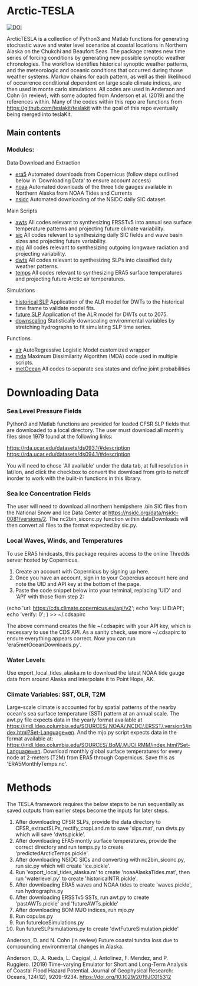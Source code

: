 # Arctic-TESLA

[![DOI](https://zenodo.org/badge/862421512.svg)](https://zenodo.org/doi/10.5281/zenodo.13863196)

ArcticTESLA is a collection of Python3 and Matlab functions for generating stochastic wave and water level scenarios at coastal locations in Northern Alaska on the Chukchi and Beaufort Seas.
The package creates new time series of forcing conditions by generating new possible synoptic weather chronologies. 
The workflow identifies historical synoptic weather patterns, and the meteorologic and oceanic conditions that occurred during those weather systems.
Markov chains for each pattern, as well as their likelihood of occurrence conditional dependent on large scale climate indices, are then used in monte carlo simulations.
All codes are used in Anderson and Cohn (in review), with some adopted from Anderson et al. (2019) and the references within. 
Many of the codes within this repo are functions from https://github.com/teslakit/teslakit with the goal of this repo eventually being merged into teslaKit.

## Main contents

### Modules:

Data Download and Extraction
- [era5](./dataDownloads/era5metOceanDownloads.py) Automated downloads from Copernicus (follow steps outlined below in 'Downloading Data' to ensure account access)
- [noaa](./dataDownloads/export_local_tides_alaska.m) Automated downloads of the three tide gauges available in Northern Alaska from NOAA Tides and Currents
- [nsidc](./dataDownloads/downloadIce2.py) Automated downloading of the NSIDC daily SIC dataset.

Main Scripts
- [awts](./awts.py) All codes relevant to synthesizing ERSSTv5 into annual sea surface temperature patterns and projecting future climate variability.
- [sic](./sic.py) All codes relevant to synthesizing daily SIC fields and wave basin sizes and projecting future variability.
- [mjo](./mjo.py) All codes relevant to synthesizing outgoing longwave radiation and projecting variability.
- [dwts](./dwts.py) All codes relevant to synthesizing SLPs into classified daily weather patterns.
- [temps](./temps.py) All codes relevant to synthesizing ERA5 surface temperatures and projecting future Arctic air temperatures.

Simulations
- [historical SLP](./simulations/historicalSimulations.py) Application of the ALR model for DWTs to the historical time frame to validate model fits.
- [future SLP](./simulations/futureSLPsimulations.py) Application of the ALR model for DWTs out to 2075.
- [downscaling](./simulations/historicalHydrographsInterpolated.py) Statistically downscaling environmental variables by stretching hydrographs to fit simulating SLP time series.

Functions
- [alr](./functions/alr.py) AutoRegressive Logistic Model customized wrapper
- [mda](./functions/mda.py) Maximum Dissimilarity Algorithm (MDA) code used in multiple scripts.
- [metOcean](./functions/metOcean.py) All codes to separate sea states and define joint probabilities

# Downloading Data
### Sea Level Pressure Fields
Python3 and Matlab functions are provided for loaded CFSR SLP fields that are downloaded to a local directory. The user must download all monthly files since 1979 found at the following links:

https://rda.ucar.edu/datasets/ds093.1/#description
https://rda.ucar.edu/datasets/ds094.1/#description

You will need to chose 'All available' under the data tab, at full resolution in lat/lon, and click the checkbox to convert the download from grib to netcdf inorder to work with the built-in functions in this library.

### Sea Ice Concentration Fields
The user will need to download all northern hemipshere .bin SIC files from the National Snow and Ice Data Center at https://nsidc.org/data/nsidc-0081/versions/2. 
The nc2bin_siconc.py function within dataDownloads will then convert all files to the format expected by sic.py.

### Local Waves, Winds, and Temperatures
To use ERA5 hindcasts, this package requires access to the online Thredds server hosted by Copernicus.

1. Create an account with Copernicus by signing up here.
2. Once you have an account, sign in to your Copercius account here and note the UID and API key at the bottom of the page.
3. Paste the code snippet below into your terminal, replacing 'UID' and 'API' with those from step 2:

(echo 'url: https://cds.climate.copernicus.eu/api/v2';
  echo 'key: UID:API';
  echo 'verify: 0';
   ) >> ~/.cdsapirc

The above command creates the file ~/.cdsapirc with your API key, which is necessary to use the CDS API. As a sanity check, use more ~/.cdsapirc to ensure everything appears correct.
Now you can run 'era5metOceanDownloads.py'.

### Water Levels
Use export_local_tides_alaska.m to download the latest NOAA tide gauge data from around Alaska and interpolate it to Point Hope, AK.

### Climate Variables: SST, OLR, T2M
Large-scale climate is accounted for by spatial patterns of the nearby ocean's sea surface temperature (SST) pattern at an annual scale. The awt.py file expects data in the yearly format available at https://iridl.ldeo.columbia.edu/SOURCES/.NOAA/.NCDC/.ERSST/.version5/index.html?Set-Language=en. 
And the mjo.py script expects data in the format available at: https://iridl.ldeo.columbia.edu/SOURCES/.BoM/.MJO/.RMM/index.html?Set-Language=en.
Download monthly global surface temperatures for every node at 2-meters (T2M) from ERA5 through Copernicus. Save this as 'ERA5MonthlyTemps.nc'.

# Methods
The TESLA framework requires the below steps to be run sequentially as saved outputs from earlier steps become the inputs for later steps.

1. After downloading CFSR SLPs, provide the data directory to CFSR_extractSLPs_rectify_cropLand.m to save 'slps.mat', run dwts.py which will save 'dwts.pickle'.
2. After downloading EFA5 montly surface temperatures, provide the correct directory and run temps.py to create 'predictedArcticTemps.pickle'.
3. After downloading NSIDC SICs and converting with nc2bin_siconc.py, run sic.py which will create 'ice.pickle'.
4. Run 'export_local_tides_alaska.m' to create 'noaaAlaskaTides.mat', then run 'waterlevel.py' to create 'historicalNTR.pickle'.
5. After downloading ERA5 waves and NOAA tides to create 'waves.pickle', run hydrographs.py
5. After downloading ERSSTv5 SSTs, run awt.py to create 'pastAWTs.pickle' and 'futureAWTs.pickle'
6. After downloading BOM MJO indices, run mjo.py
7. Run copulas.py
8. Run futureIceSimulations.py
9. Run futureSLPsimulations.py to create 'dwtFutureSimulation.pickle'


Anderson, D. and N. Cohn (in review) Future coastal tundra loss due to compounding environmental changes in Alaska.

Anderson, D., A. Rueda, L. Cagigal, J. Antolinez, F. Mendez, and P. Ruggiero. (2019) Time-varying Emulator for Short and Long-Term Analysis of Coastal Flood Hazard Potential. Journal of Geophysical Research: Oceans, 124(12), 9209-9234. https://doi.org/10.1029/2019JC015312